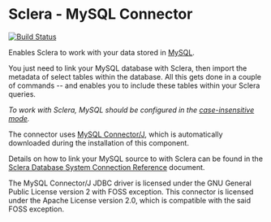 # Sclera - MySQL Connector

[![Build Status](https://travis-ci.org/scleradb/sclera-plugin-mysql.svg?branch=master)](https://travis-ci.org/scleradb/sclera-plugin-mysql)

Enables Sclera to work with your data stored in [MySQL](http://www.mysql.com).

You just need to link your MySQL database with Sclera, then import the metadata of select tables within the database. All this gets done in a couple of commands -- and enables you to include these tables within your Sclera queries.

*To work with Sclera, MySQL should be configured in the [case-insensitive mode](http://dev.mysql.com/doc/refman/8.0/en/identifier-case-sensitivity.html).*

The connector uses [MySQL Connector/J](http://dev.mysql.com/doc/connector-j/en/index.html), which is automatically downloaded during the installation of this component.

Details on how to link your MySQL source to with Sclera can be found in the [Sclera Database System Connection Reference](https://www.scleradb.com/docs/setup/dbms/#connecting-to-mysql) document.

The MySQL Connector/J JDBC driver is licensed under the GNU General Public License version 2 with FOSS exception. This connector is licensed under the Apache License version 2.0, which is compatible with the said FOSS exception.

